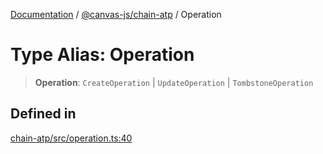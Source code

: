 [Documentation](../../../packages.md) / [@canvas-js/chain-atp](../index.md) / Operation

# Type Alias: Operation

> **Operation**: `CreateOperation` \| `UpdateOperation` \| `TombstoneOperation`

## Defined in

[chain-atp/src/operation.ts:40](https://github.com/canvasxyz/canvas/blob/62d177fb446565afa753f83091e84331fbd47245/packages/chain-atp/src/operation.ts#L40)
